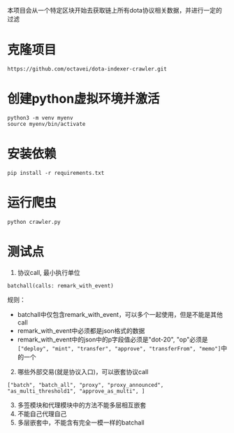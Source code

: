 本项目会从一个特定区块开始去获取链上所有dota协议相关数据，并进行一定的过滤
# 克隆项目
```
https://github.com/octavei/dota-indexer-crawler.git
```
# 创建python虚拟环境并激活
```angular2html
python3 -m venv myenv
source myenv/bin/activate
```
# 安装依赖
```angular2html
pip install -r requirements.txt
```
# 运行爬虫
```angular2html
python crawler.py
```

# 测试点
1. 协议call, 最小执行单位
```angular2html
batchall(calls: remark_with_event)
```
规则：
* batchall中仅包含remark_with_event，可以多个一起使用，但是不能是其他call
* remark_with_event中必须都是json格式的数据
* remark_with_event中的json中的p字段值必须是"dot-20", "op"必须是 `["deploy", "mint", "transfer", "approve", "transferFrom", "memo"]`中的一个

2. 哪些外部交易(就是协议入口)，可以嵌套协议call
```angular2html
["batch", "batch_all", "proxy", "proxy_announced", "as_multi_threshold1", "approve_as_multi", ]
```

3. 多签模块和代理模块中的方法不能多层相互嵌套
4. 不能自己代理自己
5. 多层嵌套中，不能含有完全一模一样的batchall
